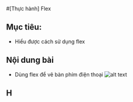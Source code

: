 #[Thực hành] Flex

## Mục tiêu:
  - Hiểu được cách sử dụng flex
  
## Nội dung bài
  - Dùng flex để vẽ bàn phím điện thoại 
![alt text](https://github.com/thanhcong051593/LayoutandFlex/blob/master/oie_xQtWifNMDPDK.png "flex")

## H
